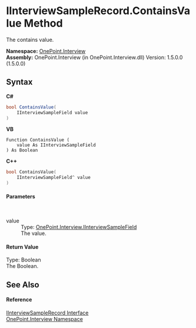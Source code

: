 # IInterviewSampleRecord.ContainsValue Method 
 

The contains value.

**Namespace:**&nbsp;<a href="N_OnePoint_Interview">OnePoint.Interview</a><br />**Assembly:**&nbsp;OnePoint.Interview (in OnePoint.Interview.dll) Version: 1.5.0.0 (1.5.0.0)

## Syntax

**C#**<br />
``` C#
bool ContainsValue(
	IInterviewSampleField value
)
```

**VB**<br />
``` VB
Function ContainsValue ( 
	value As IInterviewSampleField
) As Boolean
```

**C++**<br />
``` C++
bool ContainsValue(
	IInterviewSampleField^ value
)
```


#### Parameters
&nbsp;<dl><dt>value</dt><dd>Type: <a href="T_OnePoint_Interview_IInterviewSampleField">OnePoint.Interview.IInterviewSampleField</a><br />The value.</dd></dl>

#### Return Value
Type: Boolean<br />The Boolean.

## See Also


#### Reference
<a href="T_OnePoint_Interview_IInterviewSampleRecord">IInterviewSampleRecord Interface</a><br /><a href="N_OnePoint_Interview">OnePoint.Interview Namespace</a><br />